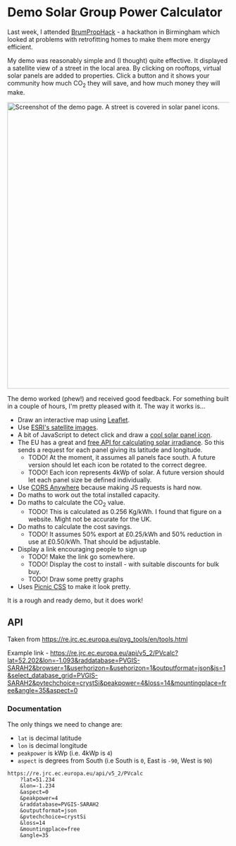 # Demo Solar Group Power Calculator

Last week, I attended [BrumPropHack](https://twitter.com/search?q=BrumPropHack&src=typed_query) - a hackathon in Birmingham which looked at problems with retrofitting homes to make them more energy efficient.

My demo was reasonably simple and (I thought) quite effective.  It displayed a satellite view of a street in the local area. By clicking on rooftops, virtual solar panels are added to properties. Click a button and it shows your community how much CO<sub>2</sub> they will save, and how much money they will make.

<img src="https://shkspr.mobi/blog/wp-content/uploads/2022/10/proptechhack.jpg" alt="Screenshot of the demo page. A street is covered in solar panel icons." width="1200" height="649" class="aligncenter size-full wp-image-43677" />

The demo worked (phew!) and received good feedback. For something built in a couple of hours, I'm pretty pleased with it.  The way it works is...

* Draw an interactive map using [Leaflet](https://leafletjs.com/).
* Use [ESRI's satellite images](https://www.arcgis.com/home/item.html?id=10df2279f9684e4a9f6a7f08febac2a9).
* A bit of JavaScript to detect click and draw a [cool solar panel icon](https://www.flaticon.com/free-icon/solar-energy_8598887?related_id=8598887&origin=pack).
* The EU has a great and [free API for calculating solar irradiance](https://joint-research-centre.ec.europa.eu/pvgis-photovoltaic-geographical-information-system/getting-started-pvgis/api-non-interactive-service_en). So this sends a request for each panel giving its latitude and longitude.
   * TODO! At the moment, it assumes all panels face south. A future version should let each icon be rotated to the correct degree.
   * TODO! Each icon represents 4kWp of solar. A future version should let each panel size be defined individually.
* Use [CORS Anywhere](https://github.com/Rob--W/cors-anywhere) because making JS requests is hard now.
* Do maths to work out the total installed capacity.
* Do maths to calculate the CO<sub>2</sub> value.
   * TODO! This is calculated as 0.256 Kg/kWh. I found that figure on a website. Might not be accurate for the UK.
* Do maths to calculate the cost savings.
   * TODO! It assumes 50% export at £0.25/kWh and 50% reduction in use at £0.50/kWh. That should be adjustable.
* Display a link encouraging people to sign up
   * TODO! Make the link go somewhere.
   * TODO! Display the cost to install - with suitable discounts for bulk buy.
   * TODO! Draw some pretty graphs
* Uses [Picnic CSS](https://picnicss.com/) to make it look pretty.

It is a rough and ready demo, but it does work!

## API

Taken from https://re.jrc.ec.europa.eu/pvg_tools/en/tools.html

Example link - https://re.jrc.ec.europa.eu/api/v5_2/PVcalc?lat=52.202&lon=-1.093&raddatabase=PVGIS-SARAH2&browser=1&userhorizon=&usehorizon=1&outputformat=json&js=1&select_database_grid=PVGIS-SARAH2&pvtechchoice=crystSi&peakpower=4&loss=14&mountingplace=free&angle=35&aspect=0

### Documentation

The only things we need to change are:

* `lat` is decimal latitude
* `lon` is decimal longitude
* `peakpower` is kWp (i.e. 4kWp is `4`)
* `aspect` is degrees from South (i.e South is `0`, East is `-90`, West is `90`)

```
https://re.jrc.ec.europa.eu/api/v5_2/PVcalc
	?lat=51.234
	&lon=-1.234
	&aspect=0
	&peakpower=4
	&raddatabase=PVGIS-SARAH2
	&outputformat=json
	&pvtechchoice=crystSi
	&loss=14
	&mountingplace=free
	&angle=35
```